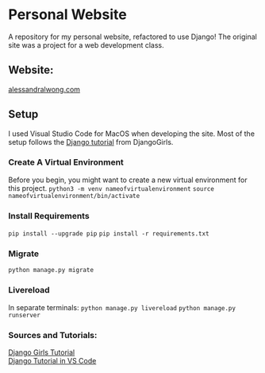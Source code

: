 # Personal Website

A repository for my personal website, refactored to use Django! The original site was a project for a web development class.

## Website:

[alessandralwong.com](https://www.alessandralwong.com)

## Setup

I used Visual Studio Code for MacOS when developing the site. Most of the setup follows the [Django tutorial](https://tutorial.djangogirls.org/en/) from DjangoGirls.

### Create A Virtual Environment

Before you begin, you might want to create a new virtual environment for this project.
`python3 -m venv nameofvirtualenvironment`
`source nameofvirtualenvironment/bin/activate`

### Install Requirements

`pip install --upgrade pip`
`pip install -r requirements.txt`

### Migrate

`python manage.py migrate`

### Livereload

In separate terminals:
`python manage.py livereload`
`python manage.py runserver`

### Sources and Tutorials:

[Django Girls Tutorial](https://tutorial.djangogirls.org/en/)  
[Django Tutorial in VS Code](https://code.visualstudio.com/docs/python/tutorial-django)
